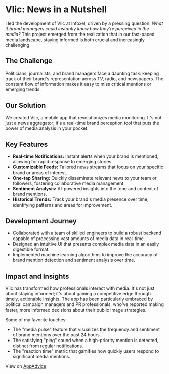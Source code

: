 # Vlic: News in a Nutshell

I led the development of Vlic at Infoxel, driven by a pressing question: *What if brand managers could instantly know how they're perceived in the media?* This project emerged from the realization that in our fast-paced media landscape, staying informed is both crucial and increasingly challenging.

## The Challenge

Politicians, journalists, and brand managers face a daunting task: keeping track of their brand's representation across TV, radio, and newspapers. The constant flow of information makes it easy to miss critical mentions or emerging trends.

## Our Solution

We created Vlic, a mobile app that revolutionizes media monitoring. It's not just a news aggregator; it's a real-time brand perception tool that puts the power of media analysis in your pocket.

## Key Features

- **Real-time Notifications:** Instant alerts when your brand is mentioned, allowing for rapid response to emerging stories.
- **Customizable Feeds:** Tailored news streams that focus on your specific brand or areas of interest.
- **One-tap Sharing:** Quickly disseminate relevant news to your team or followers, fostering collaborative media management.
- **Sentiment Analysis:** AI-powered insights into the tone and context of brand mentions.
- **Historical Trends:** Track your brand's media presence over time, identifying patterns and areas for improvement.

## Development Journey

- Collaborated with a team of skilled engineers to build a robust backend capable of processing vast amounts of media data in real-time.
- Designed an intuitive UI that presents complex media data in an easily digestible format.
- Implemented machine learning algorithms to improve the accuracy of brand mention detection and sentiment analysis over time.

## Impact and Insights

Vlic has transformed how professionals interact with media. It's not just about staying informed; it's about gaining a competitive edge through timely, actionable insights. The app has been particularly embraced by political campaign managers and PR professionals, who've reported making faster, more informed decisions about their public image strategies.

Some of my favorite touches:
- The "media pulse" feature that visualizes the frequency and sentiment of brand mentions over the past 24 hours.
- The satisfying "ping" sound when a high-priority mention is detected, distinct from regular notifications.
- The "reaction time" metric that gamifies how quickly users respond to significant media mentions.

View on [AppAdvice](https://appadvice.com/app/vlic/1176938054)
